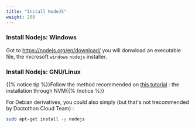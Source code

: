 ```yaml
---
title: "Install NodeJS"
weight: 208
---
```



### Install Nodejs: Windows


Got to https://nodejs.org/en/download/ you will donwload an executable file, the microsoft `windows` `nodejs` installer.


### Install Nodejs: GNU/Linux


{{% notice tip %}}Follow the method recommended on [this tutorial](https://ostechnix.com/install-node-js-linux/) : the installation through NVM{{% /notice %}}


For Debian derivatives, you could also simply (but that's not trecommended by Doctothon Cloud Team) :

```bash
sudo apt-get install -y nodejs
```
